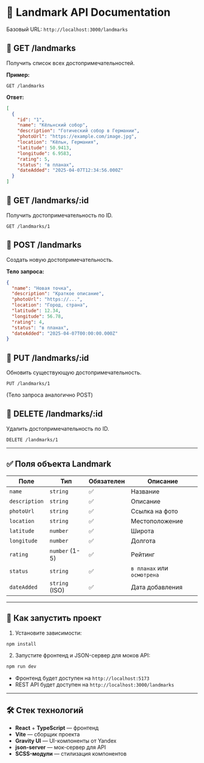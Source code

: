 # 📘 Landmark API Documentation

Базовый URL: `http://localhost:3000/landmarks`

## 🔹 GET /landmarks

Получить список всех достопримечательностей.

**Пример:**

```http
GET /landmarks
```

**Ответ:**

```json
[
  {
    "id": "1",
    "name": "Кёльнский собор",
    "description": "Готический собор в Германии",
    "photoUrl": "https://example.com/image.jpg",
    "location": "Кёльн, Германия",
    "latitude": 50.9413,
    "longitude": 6.9583,
    "rating": 5,
    "status": "в планах",
    "dateAdded": "2025-04-07T12:34:56.000Z"
  }
]
```

## 🔹 GET /landmarks/:id

Получить достопримечательность по ID.

```http
GET /landmarks/1
```

## 🔹 POST /landmarks

Создать новую достопримечательность.

**Тело запроса:**

```json
{
  "name": "Новая точка",
  "description": "Краткое описание",
  "photoUrl": "https://...",
  "location": "Город, страна",
  "latitude": 12.34,
  "longitude": 56.78,
  "rating": 4,
  "status": "в планах",
  "dateAdded": "2025-04-07T00:00:00.000Z"
}
```

## 🔹 PUT /landmarks/:id

Обновить существующую достопримечательность.

```http
PUT /landmarks/1
```

(Тело запроса аналогично POST)

## 🔹 DELETE /landmarks/:id

Удалить достопримечательность по ID.

```http
DELETE /landmarks/1
```

---

## ✅ Поля объекта Landmark

| Поле          | Тип            | Обязателен | Описание                   |
| ------------- | -------------- | ---------- | -------------------------- |
| `name`        | `string`       | ✅         | Название                   |
| `description` | `string`       | ✅         | Описание                   |
| `photoUrl`    | `string`       | ✅         | Ссылка на фото             |
| `location`    | `string`       | ✅         | Местоположение             |
| `latitude`    | `number`       | ✅         | Широта                     |
| `longitude`   | `number`       | ✅         | Долгота                    |
| `rating`      | `number` (1-5) | ✅         | Рейтинг                    |
| `status`      | `string`       | ✅         | `в планах` или `осмотрена` |
| `dateAdded`   | `string` (ISO) | ✅         | Дата добавления            |

---

## 🚀 Как запустить проект

1. Установите зависимости:

```bash
npm install
```

2. Запустите фронтенд и JSON-сервер для моков API:

```bash
npm run dev
```

- Фронтенд будет доступен на `http://localhost:5173`
- REST API будет доступен на `http://localhost:3000/landmarks`

---

## 🛠️ Стек технологий

- **React** + **TypeScript** — фронтенд
- **Vite** — сборщик проекта
- **Gravity UI** — UI-компоненты от Yandex
- **json-server** — мок-сервер для API
- **SCSS-модули** — стилизация компонентов
